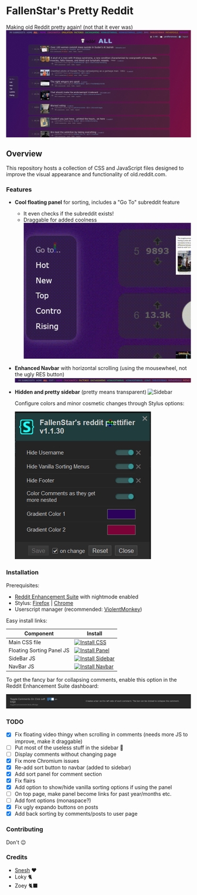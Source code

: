 # FallenStar's Pretty Reddit

Making old Reddit pretty again! (not that it ever was)
![Overview](resources/Overview.png)

## Overview

This repository hosts a collection of CSS and JavaScript files designed to improve the visual appearance and functionality of old.reddit.com.

### Features

-   **Cool floating panel** for sorting, includes a "Go To" subreddit feature

    -   It even checks if the subreddit exists!
    -   Draggable for added coolness
        ![Panel](resources/Panel.gif)

-   **Enhanced Navbar** with horizontal scrolling (using the mousewheel, not the ugly RES button)
    ![Navbar](resources/Navbar.gif)

-   **Hidden and pretty sidebar** (pretty means transparent)
    ![Sidebar](resources/SideBar.gif)

    Configure colors and minor cosmetic changes through Stylus options:

    ![Stylus Options](resources/StylusOptions.png)

### Installation

Prerequisites:

-   [Reddit Enhancement Suite](https://redditenhancementsuite.com/) with nightmode enabled
-   Stylus: [Firefox](https://addons.mozilla.org/en-US/firefox/addon/styl-us/) | [Chrome](https://chromewebstore.google.com/detail/stylus/clngdbkpkpeebahjckkjfobafhncgmne)
-   Userscript manager (recommended: [ViolentMonkey](https://violentmonkey.github.io/))

Easy install links:

| Component                 | Install                                                                                                                                                                                                                   |
| ------------------------- | ------------------------------------------------------------------------------------------------------------------------------------------------------------------------------------------------------------------------- |
| Main CSS file             | [![Install CSS](https://img.shields.io/badge/Css_file-INSTALL-blue?style=for-the-badge&logo=css3)](https://github.com/FallenStar08/FallenStar-s-Pretty-Reddit/raw/refs/heads/main/css/PrettyReddit.user.css)              |
| Floating Sorting Panel JS | [![Install Panel](https://img.shields.io/badge/Panel-INSTALL-blue?style=for-the-badge&logo=javascript)](https://github.com/FallenStar08/FallenStar-s-Pretty-Reddit/raw/refs/heads/main/js/FloatingPanel.user.js)          |
| SideBar JS                | [![Install Sidebar](https://img.shields.io/badge/SideBar-INSTALL-blue?style=for-the-badge&logo=javascript)](https://github.com/FallenStar08/FallenStar-s-Pretty-Reddit/raw/refs/heads/main/js/CollapsibleSidebar.user.js) |
| NavBar JS                 | [![Install Navbar](https://img.shields.io/badge/NavBar-INSTALL-blue?style=for-the-badge&logo=javascript)](https://github.com/FallenStar08/FallenStar-s-Pretty-Reddit/raw/refs/heads/main/js/NavBarFixes.user.js)          |

To get the fancy bar for collapsing comments, enable this option in the Reddit Enhancement Suite dashboard:

![Toggle Comments Left Edge](resources/ToggleCommentsLeftEdge.png)

### TODO

-   [x] Fix floating video thingy when scrolling in comments (needs more JS to improve, make it draggable)
-   [ ] Put most of the useless stuff in the sidebar 🚧
-   [ ] Display comments without changing page
-   [x] Fix more Chromium issues
-   [x] Re-add sort button to navbar (added to sidebar)
-   [x] Add sort panel for comment section
-   [x] Fix flairs
-   [x] Add option to show/hide vanilla sorting options if using the panel
-   [ ] On top page, make panel become links for past year/months etc.
-   [ ] Add font options (monaspace?)
-   [x] Fix ugly expando buttons on posts
-   [x] Add back sorting by comments/posts to user page

### Contributing

Don't 😉

### Credits

-   [Snesh](https://github.com/senshastic) ❤️
-   Loky 🐈
-   Zoey 🐈‍⬛
